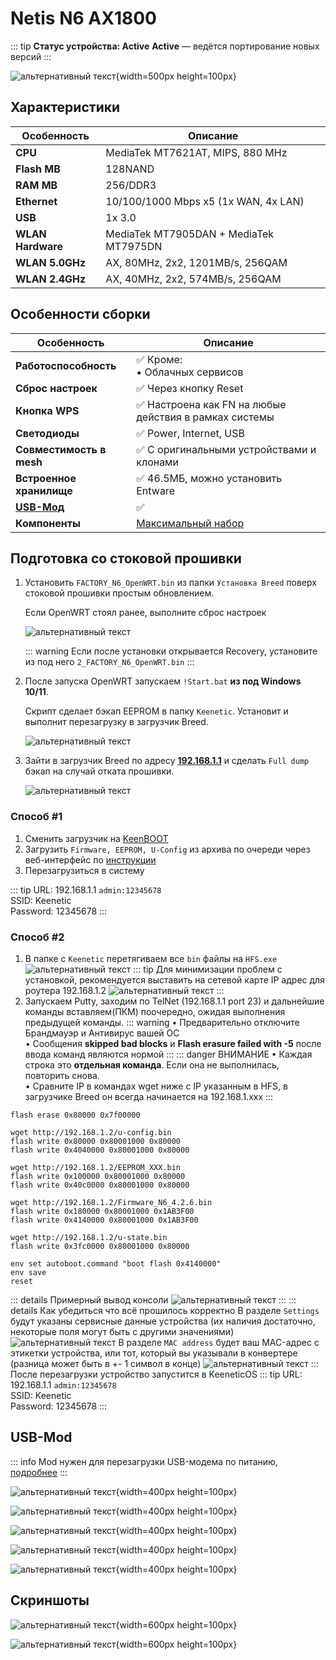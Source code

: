 # Netis N6 AX1800 <YezBadge type="keenetic" text="4.3.6" url="/assets/files/firmware/Netis-N6.7z" />

::: tip **Статус устройства: Active**
**Active** — ведётся портирование новых версий
:::

![альтернативный текст](/assets/images/wiki/guides/NetisN6/netisn6.png){width=500px height=100px}

## Характеристики

| Особенность       | Описание                               |
|-------------------|----------------------------------------|
| **CPU**           | MediaTek MT7621AT, MIPS, 880 MHz       |
| **Flash MB**      | 128NAND                                |
| **RAM MB**        | 256/DDR3                               |
| **Ethernet**      | 10/100/1000 Mbps x5 (1x WAN, 4x LAN)   |
| **USB**           | 1x 3.0                                 |
| **WLAN Hardware** | MediaTek MT7905DAN + MediaTek MT7975DN |
| **WLAN 5.0GHz**   | AX, 80MHz, 2x2, 1201MB/s, 256QAM       |
| **WLAN 2.4GHz**   | AX, 40MHz, 2x2, 574MB/s, 256QAM        |

## Особенности сборки

| Особенность              | Описание                                              |
|--------------------------|-------------------------------------------------------|
| **Работоспособность**    | ✅ Кроме: <br/> • Облачных сервисов                    |
| **Сброс настроек**       | ✅ Через кнопку Reset                                  |
| **Кнопка WPS**           | ✅ Настроена как FN на любые действия в рамках системы |
| **Светодиоды**           | ✅ Power, Internet, USB                                |
| **Совместимость в mesh** | ✅ С оригинальными устройствами и клонами              |
| **Встроенное хранилище** | ✅ 46.5МБ, можно установить Entware                    |
| **[USB-Мод](#usb-mod)**  | ✅                                                     |
| **Компоненты**           | [Максимальный набор](/wiki/helpful/components.md)     |

## Подготовка со стоковой прошивки

1. Установить `FACTORY_N6_OpenWRT.bin` из папки `Установка Breed` поверх стоковой прошивки простым обновлением.

   Если OpenWRT стоял ранее, выполните сброс настроек

   ![альтернативный текст](/assets/images/wiki/guides/NetisN6/OpenWRT_install.png)

   ::: warning Если после установки открывается Recovery, установите из под него `2_FACTORY_N6_OpenWRT.bin`
   :::

2. После запуска OpenWRT запускаем `!Start.bat` **из под Windows 10/11**.

   Скрипт сделает бэкап EEPROM в папку `Keenetic`. Установит и выполнит перезагрузку в загрузчик Breed.

   ![альтернативный текст](/assets/images/wiki/guides/NetisN6/script.png)

3. Зайти в загрузчик Breed по адресу **[192.168.1.1](http://192.168.1.1)** и сделать `Full dump` бэкап на случай отката прошивки.

   ![альтернативный текст](/assets/images/wiki/guides/NetisN6/breed1.jpg)

### Способ #1 <Badge type="keenetic" text="Новый, рекомендуемый" />

1. Сменить загрузчик на [KeenBOOT](/wiki/helpful/keenboot.md)
2. Загрузить `Firmware, EEPROM, U-Config` из архива по очереди через веб-интерфейс по [инструкции](/wiki/helpful/keenboot#установка-прошивки)
3. Перезагрузиться в систему

::: tip URL: 192.168.1.1 `admin:12345678`<br/>SSID: Keenetic<br/>Password: 12345678
:::

### Способ #2 <Badge type="keenetic" text="Старый" />

1. В папке с `Keenetic` перетягиваем все `bin` файлы на `HFS.exe`
   ![альтернативный текст](/assets/images/wiki/guides/TP-Link-EC330/openhfs.png)
   ::: tip Для минимизации проблем с установкой, рекомендуется выставить на сетевой карте IP адрес для роутера 192.168.1.2
   ![альтернативный текст](/assets/images/wiki/helpful/breed/networkStatic.png)
   :::
2. Запускаем Putty, заходим по TelNet (192.168.1.1 port 23) и дальнейшие команды вставляем(ПКМ) поочередно, ожидая
   выполнения предыдущей команды.
   ::: warning
   • Предварительно отключите Брандмауэр и Антивирус вашей ОС
   <br/>• Сообщения **skipped bad blocks** и **Flash erasure failed with -5** после ввода команд являются нормой
   :::
   ::: danger ВНИМАНИЕ
   • Каждая строка это **отдельная команда**. Если она не выполнилась, повторить снова.
   <br/>• Cравните IP в командах wget ниже с IP указанным в HFS, в загрузчике Breed он всегда начинается на
   192.168.1.xxx
   :::

```shell
flash erase 0x80000 0x7f00000

wget http://192.168.1.2/u-config.bin
flash write 0x80000 0x80001000 0x80000
flash write 0x4040000 0x80001000 0x80000

wget http://192.168.1.2/EEPROM_XXX.bin
flash write 0x100000 0x80001000 0x80000
flash write 0x40c0000 0x80001000 0x80000

wget http://192.168.1.2/Firmware_N6_4.2.6.bin
flash write 0x180000 0x80001000 0x1AB3F00
flash write 0x4140000 0x80001000 0x1AB3F00

wget http://192.168.1.2/u-state.bin
flash write 0x3fc0000 0x80001000 0x80000

env set autoboot.command "boot flash 0x4140000"
env save
reset
```

::: details Примерный вывод консоли
![альтернативный текст](/assets/images/wiki/guides/TP-Link-EC330/breedlog.png)
:::
::: details Как убедиться что всё прошилось корректно
В разделе `Settings` будут указаны сервисные данные устройства (их наличия достаточно, некоторые поля могут быть с другими значениями)
![альтернативный текст](/assets/images/wiki/guides/Xiaomi/breed-env.png)
В разделе `MAC address` будет ваш MAC-адрес с этикетки устройства, или тот, который вы указывали в конвертере (разница может быть в +- 1 символ в конце)
![альтернативный текст](/assets/images/wiki/guides/Xiaomi/breed-mac.png)
:::
После перезагрузки устройство запустится в KeeneticOS
::: tip URL: 192.168.1.1 `admin:12345678`<br/>SSID: Keenetic<br/>Password: 12345678
:::

## USB-Mod

::: info
Mod нужен для перезагрузки USB-модема по
питанию, [подробнее](https://help.keenetic.com/hc/ru/articles/115000041605-%D0%9C%D0%BE%D0%B6%D0%BD%D0%BE-%D0%BB%D0%B8-%D0%BF%D0%B5%D1%80%D0%B5%D0%B7%D0%B0%D0%B3%D1%80%D1%83%D0%B7%D0%B8%D1%82%D1%8C-%D0%BF%D0%BE-%D0%BF%D0%B8%D1%82%D0%B0%D0%BD%D0%B8%D1%8E-USB-%D0%BC%D0%BE%D0%B4%D0%B5%D0%BC-%D0%BF%D0%BE%D0%B4%D0%BA%D0%BB%D1%8E%D1%87%D0%B5%D0%BD%D0%BD%D1%8B%D0%B9-%D0%BA-Keenetic-%D1%81%D1%80%D0%B5%D0%B4%D1%81%D1%82%D0%B2%D0%B0%D0%BC%D0%B8-%D0%B8%D0%BD%D1%82%D0%B5%D1%80%D0%BD%D0%B5%D1%82-%D1%86%D0%B5%D0%BD%D1%82%D1%80%D0%B0)
:::

![альтернативный текст](/assets/images/wiki/helpful/usb-mod/netis-1.jpg){width=400px height=100px}

![альтернативный текст](/assets/images/wiki/helpful/usb-mod/netis-2.jpg){width=400px height=100px}

![альтернативный текст](/assets/images/wiki/helpful/usb-mod/netis-3.jpg){width=400px height=100px}

![альтернативный текст](/assets/images/wiki/helpful/usb-mod/netis-4.jpg){width=400px height=100px}

![альтернативный текст](/assets/images/wiki/helpful/usb-mod/netis-5.jpg){width=400px height=100px}

## Скриншоты

![альтернативный текст](/assets/images/wiki/guides/NetisN6/system1.png){width=600px height=100px}

![альтернативный текст](/assets/images/wiki/guides/NetisN6/system2.png){width=600px height=100px}
